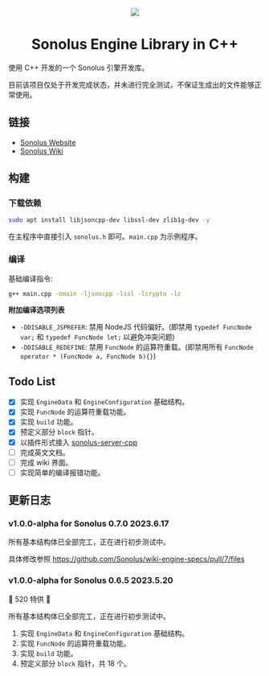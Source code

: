 <p align="center"><img src="http://pic.littleyang.ml/sonolus-server-screenshot/favicon.png"/></p>

<h1 align="center">Sonolus Engine Library in C++</h1>

使用 C++ 开发的一个 Sonolus 引擎开发库。

目前该项目仅处于开发完成状态，并未进行完全测试，不保证生成出的文件能够正常使用。

## 链接

- [Sonolus Website](https://sonolus.com/)
- [Sonolus Wiki](https://wiki.sonolus.com/)

## 构建

### 下载依赖

```bash
sudo apt install libjsoncpp-dev libssl-dev zlib1g-dev -y
```

在主程序中直接引入 `sonolus.h` 即可。`main.cpp` 为示例程序。

### 编译

基础编译指令:

```bash
g++ main.cpp -omain -ljsoncpp -lssl -lcrypto -lz
```

**附加编译选项列表**

- `-DDISABLE_JSPREFER`: 禁用 NodeJS 代码偏好。(即禁用 `typedef FuncNode var;` 和 `typedef FuncNode let;` 以避免冲突问题)
- `-DDISABLE_REDEFINE`: 禁用 `FuncNode` 的运算符重载。(即禁用所有 `FuncNode operator * (FuncNode a, FuncNode b){}`)

## Todo List

- [x] 实现 `EngineData` 和 `EngineConfiguration` 基础结构。
- [x] 实现 `FuncNode` 的运算符重载功能。
- [x] 实现 `build` 功能。
- [x] 预定义部分 `block` 指针。
- [x] 以插件形式接入 [sonolus-server-cpp](https://github.com/SonolusHaniwa/sonolus-server-cpp)
- [ ] 完成英文文档。
- [ ] 完成 wiki 界面。
- [ ] 实现简单的编译报错功能。

## 更新日志

### v1.0.0-alpha for Sonolus 0.7.0 2023.6.17

所有基本结构体已全部完工，正在进行初步测试中。

具体修改参照 https://github.com/Sonolus/wiki-engine-specs/pull/7/files

### v1.0.0-alpha for Sonolus 0.6.5 2023.5.20

🎁 520 特供 💝

所有基本结构体已全部完工，正在进行初步测试中。

1. 实现 `EngineData` 和 `EngineConfiguration` 基础结构。
2. 实现 `FuncNode` 的运算符重载功能。
3. 实现 `build` 功能。
4. 预定义部分 `block` 指针，共 18 个。